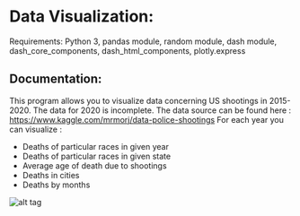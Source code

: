 # Data Visualization:

Requirements: Python 3, pandas module, random module, dash module, dash_core_components, dash_html_components, plotly.express

## Documentation:
This program allows you to visualize data concerning US shootings in 2015-2020. The data for 2020 is incomplete. The data source can be found here : https://www.kaggle.com/mrmorj/data-police-shootings
For each year you can visualize :
- Deaths of particular races in given year
- Deaths of particular races in given state
- Average age of death due to shootings
- Deaths in cities
- Deaths by months


![alt tag]()

